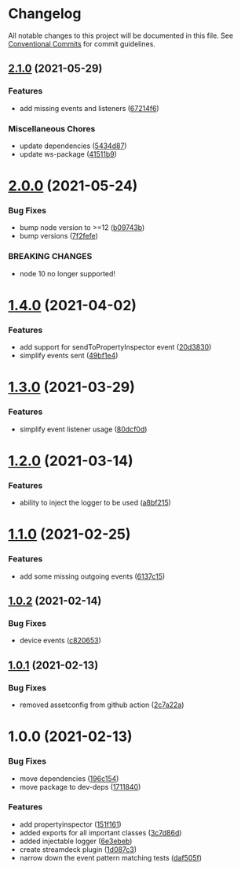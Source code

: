 # Changelog

All notable changes to this project will be documented in this file. See
[Conventional Commits](https://conventionalcommits.org) for commit guidelines.

## [2.1.0](https://github.com/rweich/streamdeck-ts/compare/v2.0.0...v2.1.0) (2021-05-29)


### Features

* add missing events and listeners ([67214f6](https://github.com/rweich/streamdeck-ts/commit/67214f6e5650915b3a57b74215369068c7be1150))


### Miscellaneous Chores

* update dependencies ([5434d87](https://github.com/rweich/streamdeck-ts/commit/5434d8712012e0455a3477bf56914189f40f33d6))
* update ws-package ([41511b9](https://github.com/rweich/streamdeck-ts/commit/41511b9b4169d07e06a375117d55e37b3c5c54eb))

# [2.0.0](https://github.com/rweich/streamdeck-ts/compare/v1.4.0...v2.0.0) (2021-05-24)


### Bug Fixes

* bump node version to >=12 ([b09743b](https://github.com/rweich/streamdeck-ts/commit/b09743ba8b6dc9762dda124c47bbb4462ca7b994))
* bump versions ([7f2fefe](https://github.com/rweich/streamdeck-ts/commit/7f2fefe1f3250af23c183118a774d1085752e1fd))


### BREAKING CHANGES

* node 10 no longer supported!

# [1.4.0](https://github.com/rweich/streamdeck-ts/compare/v1.3.0...v1.4.0) (2021-04-02)


### Features

* add support for sendToPropertyInspector event ([20d3830](https://github.com/rweich/streamdeck-ts/commit/20d3830c6cce03f25dda84340b472a722cd93906))
* simplify events sent ([49bf1e4](https://github.com/rweich/streamdeck-ts/commit/49bf1e4f3f32803f09910455839b12a33cdf8b14))

# [1.3.0](https://github.com/rweich/streamdeck-ts/compare/v1.2.0...v1.3.0) (2021-03-29)


### Features

* simplify event listener usage ([80dcf0d](https://github.com/rweich/streamdeck-ts/commit/80dcf0ddf9593a4ac708675f98a7f2144f8798b5))

# [1.2.0](https://github.com/rweich/streamdeck-ts/compare/v1.1.0...v1.2.0) (2021-03-14)


### Features

* ability to inject the logger to be used ([a8bf215](https://github.com/rweich/streamdeck-ts/commit/a8bf215bc300162b91cb0b8f790515bd6e284ec9))

# [1.1.0](https://github.com/rweich/streamdeck-ts/compare/v1.0.2...v1.1.0) (2021-02-25)


### Features

* add some missing outgoing events ([6137c15](https://github.com/rweich/streamdeck-ts/commit/6137c155af9762525ab2e6688d46057cefb1aaf2))

## [1.0.2](https://github.com/rweich/streamdeck-ts/compare/v1.0.1...v1.0.2) (2021-02-14)


### Bug Fixes

* device events ([c820653](https://github.com/rweich/streamdeck-ts/commit/c820653e1f43f20c11ebcc695622a68aada8f652))

## [1.0.1](https://github.com/rweich/streamdeck-ts/compare/v1.0.0...v1.0.1) (2021-02-13)


### Bug Fixes

* removed assetconfig from github action ([2c7a22a](https://github.com/rweich/streamdeck-ts/commit/2c7a22a4802a083a9a98ed0a8672c347b8d7faf2))

# 1.0.0 (2021-02-13)


### Bug Fixes

* move dependencies ([196c154](https://github.com/rweich/streamdeck-ts/commit/196c154a7b5fbc37b3b39b72a24b7eef5089d2da))
* move package to dev-deps ([1711840](https://github.com/rweich/streamdeck-ts/commit/171184091ac2e29d0d48dfae8bc99b55fa0ef194))


### Features

* add propertyinspector ([151f161](https://github.com/rweich/streamdeck-ts/commit/151f16130fa88328767417fabaa128dbbd988d9b))
* added exports for all important classes ([3c7d86d](https://github.com/rweich/streamdeck-ts/commit/3c7d86d58355b18fe15f3853fae31654da29d71a))
* added injectable logger ([6e3ebeb](https://github.com/rweich/streamdeck-ts/commit/6e3ebeb37581330c64af7a5d3c4fa2096ec3ed90))
* create streamdeck plugin ([1d087c3](https://github.com/rweich/streamdeck-ts/commit/1d087c392a1028334099c0306aa4c0773126d9ad))
* narrow down the event pattern matching tests ([daf505f](https://github.com/rweich/streamdeck-ts/commit/daf505fe5e1fecac8e5bf671cb69d6252e65f5e4))
